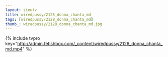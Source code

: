 ```yaml
--- 
layout: sieutv
title: wiredpussy/2128_donna_chanta_md
tags: [wiredpussy/2128_donna_chanta_md]
thumb_: wiredpussy/2128_donna_chanta_md.jpg
---
```

{% include tvpro key="http://admin.fetishbox.com/_content/wiredpussy/2128_donna_chanta_md.mp4" %} 
